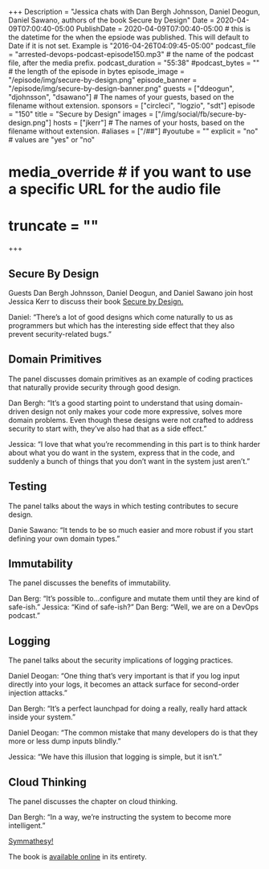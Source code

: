 +++
Description = "Jessica chats with Dan Bergh Johnsson, Daniel Deogun, Daniel Sawano, authors of the book Secure by Design"
Date = 2020-04-09T07:00:40-05:00
PublishDate = 2020-04-09T07:00:40-05:00 # this is the datetime for the when the epsiode was published. This will default to Date if it is not set. Example is "2016-04-26T04:09:45-05:00"
podcast_file = "arrested-devops-podcast-episode150.mp3" # the name of the podcast file, after the media prefix.
podcast_duration = "55:38"
#podcast_bytes = "" # the length of the episode in bytes
episode_image = "/episode/img/secure-by-design.png"
episode_banner = "/episode/img/secure-by-design-banner.png"
guests = ["ddeogun", "djohnsson", "dsawano"] # The names of your guests, based on the filename without extension.
sponsors = ["circleci", "logzio", "sdt"]
episode = "150"
title = "Secure by Design"
images = ["/img/social/fb/secure-by-design.png"]
hosts = ["jkerr"] # The names of your hosts, based on the filename without extension.
#aliases = ["/##"]
#youtube = ""
explicit = "no" # values are "yes" or "no"
# media_override # if you want to use a specific URL for the audio file
# truncate = ""
+++

## Secure By Design

Guests Dan Bergh Johnsson, Daniel Deogun, and Daniel Sawano join host Jessica Kerr to discuss their book [Secure by Design.](https://secure-by-design.io/)

Daniel: “There’s a lot of good designs which come naturally to us as programmers but which has the interesting side effect that they also prevent security-related bugs.”

## Domain Primitives

The panel discusses domain primitives as an example of coding practices that naturally provide security through good design.

Dan Bergh: “It’s a good starting point to understand that using domain-driven design not only makes your code more expressive, solves more domain problems. Even though these designs were not crafted to address security to start with, they’ve also had that as a side effect.”

Jessica: “I love that what you’re recommending in this part is to think harder about what you do want in the system, express that in the code, and suddenly a bunch of things that you don’t want in the system just aren’t.”

## Testing

The panel talks about the ways in which testing contributes to secure design.

Danie Sawano: “It tends to be so much easier and more robust if you start defining your own domain types.”

## Immutability

The panel discusses the benefits of immutability.

Dan Berg: “It’s possible to...configure and mutate them until they are kind of safe-ish.”
Jessica: “Kind of safe-ish?”
Dan Berg: “Well, we are on a DevOps podcast.”

## Logging

The panel talks about the security implications of logging practices.

Daniel Deogan: “One thing that’s very important is that if you log input directly into your logs, it becomes an attack surface for second-order injection attacks.”

Dan Bergh: “It’s a perfect launchpad for doing a really, really hard attack inside your system.”

Daniel Deogan: “The common mistake that many developers do is that they more or less dump inputs blindly.”

Jessica: “We have this illusion that logging is simple, but it isn’t.”

## Cloud Thinking

The panel discusses the chapter on cloud thinking.

Dan Bergh: “In a way, we’re instructing the system to become more intelligent.”

[Symmathesy!](https://blog.jessitron.com/2018/10/25/symmathecist-n/)

The book is [available online](https://www.manning.com/books/secure-by-design?a_aid=sawano&a_bid=0b3fac80&chan=g) in its entirety.
